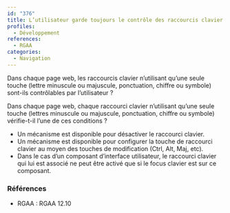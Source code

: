 ```yaml
---
id: "376"
title: L’utilisateur garde toujours le contrôle des raccourcis clavier.
profiles:
  - Développement
references:
  - RGAA
categories:
  - Navigation
---
```


Dans chaque page web, les raccourcis clavier n’utilisant qu’une seule touche (lettre minuscule ou majuscule, ponctuation, chiffre ou symbole) sont-ils contrôlables par l’utilisateur ?

Dans chaque page web, chaque raccourci clavier n’utilisant qu’une seule touche (lettres minuscule ou majuscule, ponctuation, chiffre ou symbole) vérifie-t-il l’une de ces conditions ?
* Un mécanisme est disponible pour désactiver le raccourci clavier.
* Un mécanisme est disponible pour configurer la touche de raccourci clavier au moyen des touches de modification (Ctrl, Alt, Maj, etc).
* Dans le cas d’un composant d’interface utilisateur, le raccourci clavier qui lui est associé ne peut être activé que si le focus clavier est sur ce composant.


### Références

*   RGAA : RGAA 12.10
